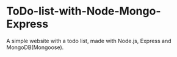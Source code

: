 # ToDo-list-with-Node-Mongo-Express
A simple website with a todo list, made with Node.js, Express and MongoDB(Mongoose).
